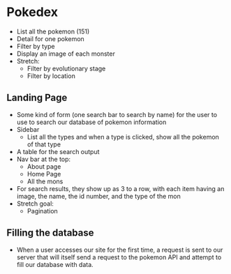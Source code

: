 # Pokedex

- List all the pokemon (151)
- Detail for one pokemon
- Filter by type
- Display an image of each monster
- Stretch:
  - Filter by evolutionary stage
  - Filter by location

## Landing Page

- Some kind of form (one search bar to search by name) for the user to use to search our database of pokemon information
- Sidebar
  - List all the types and when a type is clicked, show all the pokemon of that type
- A table for the search output
- Nav bar at the top:
  - About page
  - Home Page
  - All the mons
- For search results, they show up as 3 to a row, with each item having an image, the name, the id number, and the type of the mon
- Stretch goal:
  - Pagination

## Filling the database

- When a user accesses our site for the first time, a request is sent to our server that will itself send a request to the pokemon API and attempt to fill our database with data.
